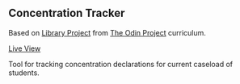 ## Concentration Tracker

Based on [Library Project](https://www.theodinproject.com/courses/javascript/lessons/library) from [The Odin Project](https://www.theodinproject.com) curriculum.

[Live View](https://bycdiaz.github.io/concentration-tracker/)

Tool for tracking concentration declarations for current caseload of students.